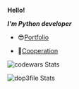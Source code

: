**Hello!**

***I'm Python developer***

- 😎[Portfolio](https://dop3file.github.io/portfolio/)

- 👯[Cooperation](https://t.me/dop3file)

![codewars Stats](https://www.codewars.com/users/dop3file/badges/large)

![dop3file Stats](https://github-readme-stats.vercel.app/api?username=dop3file&show_icons=true&theme=radical)


